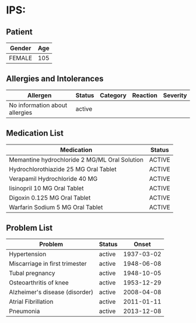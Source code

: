 # IPS:

## Patient

|Gender|Age|
|---|---|
|FEMALE|105|

## Allergies and Intolerances

|Allergen|Status|Category|Reaction|Severity|
|---|---|---|---|---|
|No information about allergies|active||||

## Medication List

|Medication|Status|
|---|---|
|Memantine hydrochloride 2 MG/ML Oral Solution|ACTIVE|
|Hydrochlorothiazide 25 MG Oral Tablet|ACTIVE|
|Verapamil Hydrochloride 40 MG|ACTIVE|
|lisinopril 10 MG Oral Tablet|ACTIVE|
|Digoxin 0.125 MG Oral Tablet|ACTIVE|
|Warfarin Sodium 5 MG Oral Tablet|ACTIVE|

## Problem List

|Problem|Status|Onset|
|---|---|---|
|Hypertension|active|1937-03-02|
|Miscarriage in first trimester|active|1948-06-08|
|Tubal pregnancy|active|1948-10-05|
|Osteoarthritis of knee|active|1953-12-29|
|Alzheimer's disease (disorder)|active|2008-04-08|
|Atrial Fibrillation|active|2011-01-11|
|Pneumonia|active|2013-12-08|
